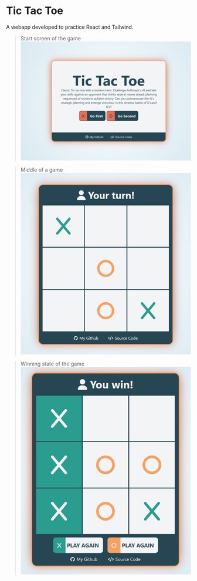 # Tic Tac Toe

A webapp developed to practice React and Tailwind. 

> Start screen of the game
![<Start Screen of the game>.](/readmePictures/tictactoe-1.PNG)

> Middle of a game
![<Middle of a game>.](/readmePictures/tictactoe-2.PNG)

> Winning state of the game
![<Winning state of the game>.](/readmePictures/tictactoe-3.PNG)